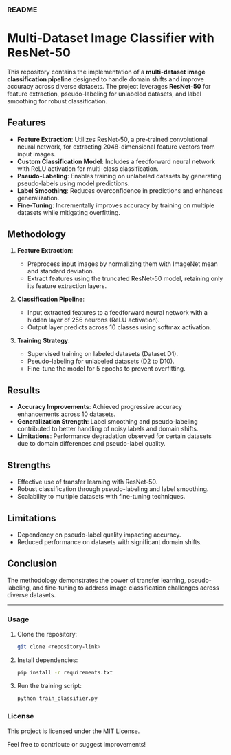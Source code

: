 ### README  

# Multi-Dataset Image Classifier with ResNet-50  

This repository contains the implementation of a **multi-dataset image classification pipeline** designed to handle domain shifts and improve accuracy across diverse datasets. The project leverages **ResNet-50** for feature extraction, pseudo-labeling for unlabeled datasets, and label smoothing for robust classification.  

## Features  
- **Feature Extraction**: Utilizes ResNet-50, a pre-trained convolutional neural network, for extracting 2048-dimensional feature vectors from input images.  
- **Custom Classification Model**: Includes a feedforward neural network with ReLU activation for multi-class classification.  
- **Pseudo-Labeling**: Enables training on unlabeled datasets by generating pseudo-labels using model predictions.  
- **Label Smoothing**: Reduces overconfidence in predictions and enhances generalization.  
- **Fine-Tuning**: Incrementally improves accuracy by training on multiple datasets while mitigating overfitting.  

## Methodology  
1. **Feature Extraction**:  
   - Preprocess input images by normalizing them with ImageNet mean and standard deviation.  
   - Extract features using the truncated ResNet-50 model, retaining only its feature extraction layers.  

2. **Classification Pipeline**:  
   - Input extracted features to a feedforward neural network with a hidden layer of 256 neurons (ReLU activation).  
   - Output layer predicts across 10 classes using softmax activation.  

3. **Training Strategy**:  
   - Supervised training on labeled datasets (Dataset D1).  
   - Pseudo-labeling for unlabeled datasets (D2 to D10).  
   - Fine-tune the model for 5 epochs to prevent overfitting.  

## Results  
- **Accuracy Improvements**: Achieved progressive accuracy enhancements across 10 datasets.  
- **Generalization Strength**: Label smoothing and pseudo-labeling contributed to better handling of noisy labels and domain shifts.  
- **Limitations**: Performance degradation observed for certain datasets due to domain differences and pseudo-label quality.  

## Strengths  
- Effective use of transfer learning with ResNet-50.  
- Robust classification through pseudo-labeling and label smoothing.  
- Scalability to multiple datasets with fine-tuning techniques.  

## Limitations  
- Dependency on pseudo-label quality impacting accuracy.  
- Reduced performance on datasets with significant domain shifts.  

## Conclusion  
The methodology demonstrates the power of transfer learning, pseudo-labeling, and fine-tuning to address image classification challenges across diverse datasets.  

---  
### Usage  
1. Clone the repository:  
   ```bash  
   git clone <repository-link>  
   ```  
2. Install dependencies:  
   ```bash  
   pip install -r requirements.txt  
   ```  
3. Run the training script:  
   ```bash  
   python train_classifier.py  
   ```  

### License  
This project is licensed under the MIT License.  

Feel free to contribute or suggest improvements!
